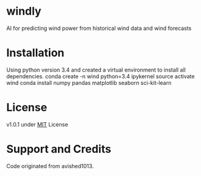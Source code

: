 # windly
AI for predicting wind power from historical wind data and wind forecasts

# Installation

Using python version 3.4 and created a virtual environment to install all dependencies.
conda create -n wind python=3.4 ipykernel
source activate wind
conda install numpy pandas matplotlib seaborn sci-kit-learn

# License

v1.0.1 under [MIT](https://opensource.org/licenses/MIT) License

# Support and Credits

Code originated from avished1013. 
